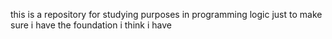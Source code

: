 this is a repository for studying purposes in programming logic just to make sure i have the foundation i think i have 
